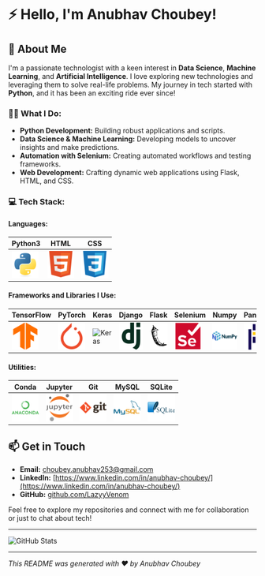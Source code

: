# ⚡ Hello, I'm Anubhav Choubey!

## 🚀 About Me
I'm a passionate technologist with a keen interest in **Data Science**, **Machine Learning**, and **Artificial Intelligence**. I love exploring new technologies and leveraging them to solve real-life problems. My journey in tech started with **Python**, and it has been an exciting ride ever since!

### 🧑‍💻 What I Do:
- **Python Development:** Building robust applications and scripts.
- **Data Science & Machine Learning:** Developing models to uncover insights and make predictions.
- **Automation with Selenium:** Creating automated workflows and testing frameworks.
- **Web Development:** Crafting dynamic web applications using Flask, HTML, and CSS.

### 💻 Tech Stack:
#### Languages:
| Python3 | HTML | CSS |
|----------|----------|----------|
|  <img src="https://github.com/devicons/devicon/blob/master/icons/python/python-original.svg" title="Python"  alt="Python" width="55" height="55"/> |  <img src="https://github.com/devicons/devicon/blob/master/icons/html5/html5-original.svg" title="HTML" alt="HTML" width="55" height="55"/> |  <img src="https://github.com/devicons/devicon/blob/master/icons/css3/css3-original.svg" title="CSS" alt="CSS" width="55" height="55"/>|

#### Frameworks and Libraries I Use:
| TensorFlow | PyTorch | Keras | Django | Flask | Selenium | Numpy | Pandas | Sklearn | Matplotlib | OpenCV |
|----------|----------|----------|----------|----------|----------|----------|----------|----------|----------|----------|
|  <img src="https://github.com/devicons/devicon/blob/master/icons/tensorflow/tensorflow-original.svg" title="TensorFlow" alt="TensorFlow" width="55" height="55"/>|  <img src="https://github.com/devicons/devicon/blob/master/icons/pytorch/pytorch-original.svg" title="PyTorch" alt="PyTorch" width="55" height="55"/>|  <img src="https://upload.wikimedia.org/wikipedia/commons/a/ae/Keras_logo.svg" title="Keras" alt="Keras" width="55" height="55"/>|  <img src="https://github.com/devicons/devicon/blob/master/icons/django/django-plain.svg" title="Django" alt="Django" width="55" height="55"/>|  <img src="https://github.com/devicons/devicon/blob/master/icons/flask/flask-original.svg" title="Flask" alt="Flask" width="55" height="55"/>|  <img src="https://github.com/devicons/devicon/blob/master/icons/selenium/selenium-original.svg" title="Selenium"  alt="Selenium" width="55" height="55"/>|  <img src="https://github.com/devicons/devicon/blob/master/icons/numpy/numpy-original-wordmark.svg" title="Numpy" alt="Numpy" width="55" height="55"/>|  <img src="https://github.com/devicons/devicon/blob/master/icons/pandas/pandas-original.svg" title="Pandas" alt="Pandas" width="55" height="55"/>|  <img src="https://github.com/devicons/devicon/blob/master/icons/scikitlearn/scikitlearn-original.svg" title="Sklearn" alt="Sklearn" width="55" height="55"/>|  <img src="https://github.com/devicons/devicon/blob/master/icons/matplotlib/matplotlib-original.svg" title="Matplotlib" alt="Matplotlib" width="55" height="55"/>| <img src="https://github.com/devicons/devicon/blob/master/icons/opencv/opencv-original.svg" title="OpenCV" alt="OpenCV" width="55" height="55"/>|



#### Utilities:
| Conda | Jupyter | Git | MySQL | SQLite |
|----------|----------|----------|----------|----------|
|<img src="https://github.com/devicons/devicon/blob/master/icons/anaconda/anaconda-original-wordmark.svg" title="Anaconda" alt="Conda" width="55" height="55"/>|<img src="https://github.com/devicons/devicon/blob/master/icons/jupyter/jupyter-original-wordmark.svg" title="Jupyter" alt="Jupyter" width="55" height="55"/>|<img src="https://github.com/devicons/devicon/blob/master/icons/git/git-original-wordmark.svg" title="Git" alt="Git" width="55" height="55"/>|<img src="https://github.com/devicons/devicon/blob/master/icons/mysql/mysql-original-wordmark.svg" title="MySQL" alt="MySQL" width="55" height="55"/>|<img src="https://github.com/devicons/devicon/blob/master/icons/sqlite/sqlite-original-wordmark.svg" title="SQLite" alt="SQLite" width="55" height="55"/>|

## 📫 Get in Touch
- **Email:** [choubey.anubhav253@gmail.com](mailto:choubey.anubhav253@gmail.com)
- **LinkedIn:** [https://www.linkedin.com/in/anubhav-choubey/](https://www.linkedin.com/in/anubhav-choubey/)
- **GitHub:** [github.com/LazyyVenom](https://github.com/LazyyVenom)
 
Feel free to explore my repositories and connect with me for collaboration or just to chat about tech!

---

![GitHub Stats](https://streak-stats.demolab.com?user=LazyyVenom&theme=highcontrast&hide_border=true&border_radius=5&card_width=800)

---

*This README was generated with ❤️ by Anubhav Choubey*
